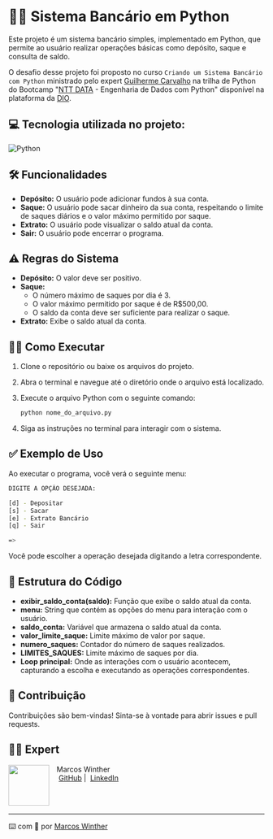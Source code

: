 # 👨‍💻 Sistema Bancário em Python

Este projeto é um sistema bancário simples, implementado em Python, que permite ao usuário realizar operações básicas como depósito, saque e consulta de saldo.

O desafio desse projeto foi proposto no curso ``Criando um Sistema Bancário com Python`` ministrado pelo expert [Guilherme Carvalho](https://www.linkedin.com/in/decarvalhogui/) na trilha de Python do Bootcamp "[NTT DATA](https://www.linkedin.com/company/nttdata/posts/?feedView=all) - Engenharia de Dados com Python" disponível na plataforma da [DIO](https://www.dio.me/).


## 💻 Tecnologia utilizada no projeto:
<div>
   <img alt="Python" src="https://img.shields.io/badge/Python-14354C?style=for-the-badge&logo=python&logoColor=white">
</div>


## 🛠 Funcionalidades

- **Depósito:** O usuário pode adicionar fundos à sua conta.
- **Saque:** O usuário pode sacar dinheiro da sua conta, respeitando o limite de saques diários e o valor máximo permitido por saque.
- **Extrato:** O usuário pode visualizar o saldo atual da conta.
- **Sair:** O usuário pode encerrar o programa.


## ⚠ Regras do Sistema

- **Depósito:** O valor deve ser positivo.
- **Saque:** 
  - O número máximo de saques por dia é 3.
  - O valor máximo permitido por saque é de R$500,00.
  - O saldo da conta deve ser suficiente para realizar o saque.
- **Extrato:** Exibe o saldo atual da conta.
  

## 👨‍🔧 Como Executar

1. Clone o repositório ou baixe os arquivos do projeto.
2. Abra o terminal e navegue até o diretório onde o arquivo está localizado.
3. Execute o arquivo Python com o seguinte comando:

    ```bash
    python nome_do_arquivo.py
    ```

4. Siga as instruções no terminal para interagir com o sistema.


## ✅ Exemplo de Uso

Ao executar o programa, você verá o seguinte menu:

````sh
DIGITE A OPÇÃO DESEJADA:

[d] - Depositar 
[s] - Sacar 
[e] - Extrato Bancário 
[q] - Sair

=>
````


Você pode escolher a operação desejada digitando a letra correspondente.


## 📂 Estrutura do Código

- **exibir_saldo_conta(saldo):** Função que exibe o saldo atual da conta.
- **menu:** String que contém as opções do menu para interação com o usuário.
- **saldo_conta:** Variável que armazena o saldo atual da conta.
- **valor_limite_saque:** Limite máximo de valor por saque.
- **numero_saques:** Contador do número de saques realizados.
- **LIMITES_SAQUES:** Limite máximo de saques por dia.
- **Loop principal:** Onde as interações com o usuário acontecem, capturando a escolha e executando as operações correspondentes.

## 🤝 Contribuição

Contribuições são bem-vindas! Sinta-se à vontade para abrir issues e pull requests.

## 👨‍💻 Expert

<p>
    <img 
      align=left 
      margin=10 
      width=80 
      src="https://avatars.githubusercontent.com/u/44624583?v=4"
    />
    <p>&nbsp&nbsp&nbspMarcos Winther<br>
    &nbsp&nbsp&nbsp
    <a href="https://github.com/MarcosWinther">
    GitHub</a>&nbsp;|&nbsp;
    <a href="https://www.linkedin.com/in/marcoswinthersilva/">LinkedIn</a>
    </p>
</p>
<br/><br/>

---

⌨️ com 💜 por [Marcos Winther](https://github.com/MarcosWinther)
